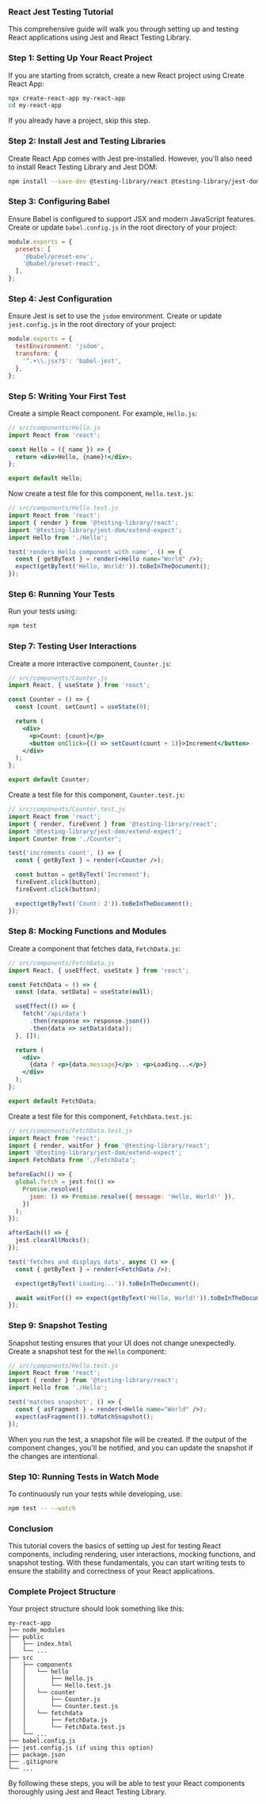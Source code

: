 ### React Jest Testing Tutorial

This comprehensive guide will walk you through setting up and testing React applications using Jest and React Testing Library. 

### Step 1: Setting Up Your React Project

If you are starting from scratch, create a new React project using Create React App:

```sh
npx create-react-app my-react-app
cd my-react-app
```

If you already have a project, skip this step.

### Step 2: Install Jest and Testing Libraries

Create React App comes with Jest pre-installed. However, you'll also need to install React Testing Library and Jest DOM:

```sh
npm install --save-dev @testing-library/react @testing-library/jest-dom
```

### Step 3: Configuring Babel

Ensure Babel is configured to support JSX and modern JavaScript features. Create or update `babel.config.js` in the root directory of your project:

```javascript
module.exports = {
  presets: [
    '@babel/preset-env',
    '@babel/preset-react',
  ],
};
```

### Step 4: Jest Configuration

Ensure Jest is set to use the `jsdom` environment. Create or update `jest.config.js` in the root directory of your project:

```javascript
module.exports = {
  testEnvironment: 'jsdom',
  transform: {
    '^.+\\.jsx?$': 'babel-jest',
  },
};
```

### Step 5: Writing Your First Test

Create a simple React component. For example, `Hello.js`:

```jsx
// src/components/Hello.js
import React from 'react';

const Hello = ({ name }) => {
  return <div>Hello, {name}!</div>;
};

export default Hello;
```

Now create a test file for this component, `Hello.test.js`:

```jsx
// src/components/Hello.test.js
import React from 'react';
import { render } from '@testing-library/react';
import '@testing-library/jest-dom/extend-expect';
import Hello from './Hello';

test('renders Hello component with name', () => {
  const { getByText } = render(<Hello name="World" />);
  expect(getByText('Hello, World!')).toBeInTheDocument();
});
```

### Step 6: Running Your Tests

Run your tests using:

```sh
npm test
```

### Step 7: Testing User Interactions

Create a more interactive component, `Counter.js`:

```jsx
// src/components/Counter.js
import React, { useState } from 'react';

const Counter = () => {
  const [count, setCount] = useState(0);

  return (
    <div>
      <p>Count: {count}</p>
      <button onClick={() => setCount(count + 1)}>Increment</button>
    </div>
  );
};

export default Counter;
```

Create a test file for this component, `Counter.test.js`:

```jsx
// src/components/Counter.test.js
import React from 'react';
import { render, fireEvent } from '@testing-library/react';
import '@testing-library/jest-dom/extend-expect';
import Counter from './Counter';

test('increments count', () => {
  const { getByText } = render(<Counter />);

  const button = getByText('Increment');
  fireEvent.click(button);
  fireEvent.click(button);

  expect(getByText('Count: 2')).toBeInTheDocument();
});
```

### Step 8: Mocking Functions and Modules

Create a component that fetches data, `FetchData.js`:

```jsx
// src/components/FetchData.js
import React, { useEffect, useState } from 'react';

const FetchData = () => {
  const [data, setData] = useState(null);

  useEffect(() => {
    fetch('/api/data')
      .then(response => response.json())
      .then(data => setData(data));
  }, []);

  return (
    <div>
      {data ? <p>{data.message}</p> : <p>Loading...</p>}
    </div>
  );
};

export default FetchData;
```

Create a test file for this component, `FetchData.test.js`:

```jsx
// src/components/FetchData.test.js
import React from 'react';
import { render, waitFor } from '@testing-library/react';
import '@testing-library/jest-dom/extend-expect';
import FetchData from './FetchData';

beforeEach(() => {
  global.fetch = jest.fn(() =>
    Promise.resolve({
      json: () => Promise.resolve({ message: 'Hello, World!' }),
    })
  );
});

afterEach(() => {
  jest.clearAllMocks();
});

test('fetches and displays data', async () => {
  const { getByText } = render(<FetchData />);

  expect(getByText('Loading...')).toBeInTheDocument();

  await waitFor(() => expect(getByText('Hello, World!')).toBeInTheDocument());
});
```

### Step 9: Snapshot Testing

Snapshot testing ensures that your UI does not change unexpectedly. Create a snapshot test for the `Hello` component:

```jsx
// src/components/Hello.test.js
import React from 'react';
import { render } from '@testing-library/react';
import Hello from './Hello';

test('matches snapshot', () => {
  const { asFragment } = render(<Hello name="World" />);
  expect(asFragment()).toMatchSnapshot();
});
```

When you run the test, a snapshot file will be created. If the output of the component changes, you'll be notified, and you can update the snapshot if the changes are intentional.

### Step 10: Running Tests in Watch Mode

To continuously run your tests while developing, use:

```sh
npm test -- --watch
```

### Conclusion

This tutorial covers the basics of setting up Jest for testing React components, including rendering, user interactions, mocking functions, and snapshot testing. With these fundamentals, you can start writing tests to ensure the stability and correctness of your React applications.

### Complete Project Structure

Your project structure should look something like this:

```
my-react-app
├── node_modules
├── public
│   ├── index.html
│   └── ...
├── src
│   ├── components
│   │   └── hello
│   │       ├── Hello.js
│   │       └── Hello.test.js
│   │   └── counter
│   │       ├── Counter.js
│   │       └── Counter.test.js
│   │   └── fetchdata
│   │       ├── FetchData.js
│   │       └── FetchData.test.js
│   └── ...
├── babel.config.js
├── jest.config.js (if using this option)
├── package.json
├── .gitignore
└── ...
```

By following these steps, you will be able to test your React components thoroughly using Jest and React Testing Library.